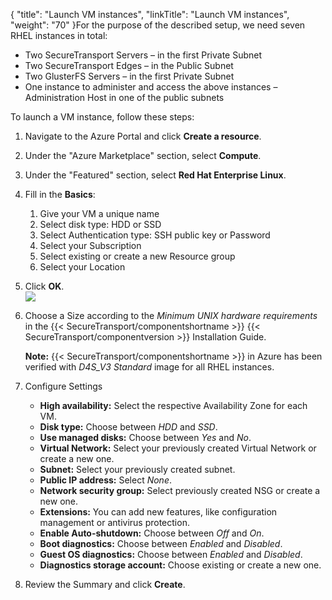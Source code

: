 {
    "title": "Launch VM instances",
    "linkTitle": "Launch VM instances",
    "weight": "70"
}For the purpose of the described setup, we need seven RHEL instances in total:

-   Two SecureTransport Servers – in the first Private Subnet
-   Two SecureTransport Edges – in the Public Subnet
-   Two GlusterFS Servers – in the first Private Subnet
-   One instance to administer and access the above instances – Administration Host in one of the public subnets

To launch a VM instance, follow these steps:

1.  Navigate to the Azure Portal and click **Create a resource**.

2.  Under the "Azure Marketplace" section, select **Compute**.

3.  Under the "Featured" section, select **Red Hat Enterprise Linux**.

4.  Fill in the **Basics**:
    1.  Give your VM a unique name
    2.  Select disk type: HDD or SSD
    3.  Select Authentication type: SSH public key or Password
    4.  Select your Subscription
    5.  Select existing or create a new Resource group
    6.  Select your Location

5.  Click **OK**.  
    <img src="/Images/SecureTransport/launchRHelcreateVM.PNG" class="maxWidth" />

6.  Choose a Size according to the *Minimum UNIX hardware requirements* in the {{< SecureTransport/componentshortname >}} {{< SecureTransport/componentversion >}} Installation Guide.

    **Note:** {{< SecureTransport/componentshortname >}} in Azure has been verified with *D4S\_V3 Standard* image for all RHEL instances.

7.  Configure Settings
    -   **High availability:** Select the respective Availability Zone for each VM.
    -   **Disk type:** Choose between *HDD* and *SSD*.
    -   **Use managed disks:** Choose between *Yes* and *No*.
    -   **Virtual Network:** Select your previously created Virtual Network or create a new one.
    -   **Subnet:** Select your previously created subnet.
    -   **Public IP address:** Select *None*.
    -   **Network security group:** Select previously created NSG or create a new one.
    -   **Extensions:** You can add new features, like configuration management or antivirus protection.
    -   **Enable Auto-shutdown:** Choose between *Off* and *On*.
    -   **Boot diagnostics:** Choose between *Enabled* and *Disabled*.
    -   **Guest OS diagnostics:** Choose between *Enabled* and *Disabled*.
    -   **Diagnostics storage account:** Choose existing or create a new one.

8.  Review the Summary and click **Create**.
